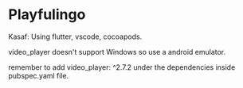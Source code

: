 # Playfulingo

Kasaf: 
Using flutter, vscode, cocoapods. 


video_player doesn't support Windows so use a android emulator.

remember to add video_player: ^2.7.2 under the dependencies inside pubspec.yaml file.
